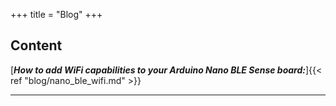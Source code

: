 +++
title = "Blog"
+++

## Content

[***How to add WiFi capabilities to your Arduino Nano BLE Sense board:***]{{< ref "blog/nano_ble_wifi.md" >}}

<hr/>
